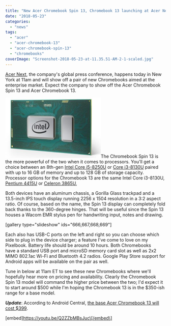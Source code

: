 ```yaml
---
title: "New Acer Chromebook Spin 13, Chromebook 13 launching at Acer Next Event"
date: "2018-05-23"
categories: 
  - "news"
tags: 
  - "acer"
  - "acer-chromebook-13"
  - "acer-chromebook-spin-13"
  - "chromebooks"
coverImage: "Screenshot-2018-05-23-at-11.35.51-AM-2-1-scaled.jpg"
---
```


[Acer Next](https://www.acer.com/ac/en/US/content/global-press-conference-2018#_ga=2.54928802.868058875.1527004056-1763315616.1527004056), the company's global press conference, happens today in New York at 11am and will show off a pair of new Chromebooks aimed at the enterprise market. Expect the company to show off the Acer Chromebook Spin 13 and Acer Chromebook 13.

[![Intel-Core-i5-8250U-8th-Gen](images/Intel-Core-i5-8250U-8th-Gen-300x190.jpg)](https://www.aboutchromebooks.com/wp-content/uploads/2018/05/Intel-Core-i5-8250U-8th-Gen.jpg)The Chromebook Spin 13 is the more powerful of the two when it comes to processors. You'll get a choice between an 8th-gen [Intel Core i5-8250U](https://www.intel.com/content/www/us/en/products/processors/core/i5-processors/i5-8250u.html) or [Core i3-8130U](https://ark.intel.com/products/137977/Intel-Core-i3-8130U-Processor-4M-Cache-up-to-3_40-GHz) paired with up to 16 GB of memory and up to 128 GB of storage capacity. Processor options for the Chromebook 13 are the same Intel Core i3-8130U, [Pentium 4415U](https://ark.intel.com/products/96508/Intel-Pentium-Processor-4415U-2M-Cache-2_30-GHz) or [Celeron 3865U](https://ark.intel.com/products/96507/Intel-Celeron-Processor-3865U-2M-Cache-1_80-GHz),

Both devices have an aluminum chassis, a Gorilla Glass trackpad and a 13.5-inch IPS touch display running 2256 x 1504 resolution in a 3:2 aspect ratio. Of course, based on the name, the Spin 13 display can completely fold back thanks to the 360-degree hinges. That will be useful since the Spin 13 houses a Wacom EMR stylus pen for handwriting input, notes and drawing.

\[gallery type="slideshow" ids="666,667,668,669"\]

Each also has USB-C ports on the left and right so you can choose which side to plug in the device charger; a feature I've come to love on my Pixelbook. Battery life should be around 10 hours. Both Chromebooks have a standard USB port and microSD memory card slot as well as 2x2 MIMO 802.1ac Wi-Fi and Bluetooth 4.2 radios. Google Play Store support for Android apps will be available on the pair as well.

Tune in below at 11am ET to see these new Chromebooks where we'll hopefully hear more on pricing and availability. Clearly the Chromebook Spin 13 model will command the higher price between the two; I'd expect it to start around $500 while I'm hoping the Chromebook 13 is in the $350-ish range for a base model.

_**Update**_: According to Android Central, [the base Acer Chromebook 13 will cost $399](https://www.androidcentral.com/acer-announces-four-new-chromebooks-two-which-are-2-1s).

\[embed\]https://youtu.be/Q2ZZbMBsJuc\[/embed\]

